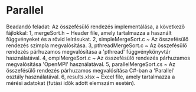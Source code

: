 # Parallel

Beadandó feladat:
Az összefésülő rendezés implementálása, a következő fájlokkal:
1, mergeSort.h ~ Header file, amely tartalmazza a használt függvényeket és a rövid leírásukat.
2, simpleMergeSort.c ~ Az összefésülő rendezés szimpla megvalósítása.
3, pthreadMergeSort.c ~ Az összefésülő rendezés párhuzamos megvalósítása a 'pthread' függvénykönyvtár használatával.
4, ompiMergeSort.c ~ Az összefésülő rendezés párhuzamos megvalósítása 'OpenMPI' használatával.
5, parallelMergeSort.cs ~ Az összefésülő rendezés párhuzamos megvalósítása C#-ban a 'Parallel' osztály használatával.
6, results.xlsx ~ Excel file, amely tartalmazza a mérési adatokat (futási idők adott elemszám esetén).
